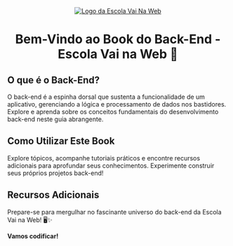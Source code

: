 <center>
<a href="https://imgur.com/nY7r8aF"><img src="https://imgur.com/nY7r8aF.png" title="Logo da Escola Vai Na Web" /></a>
</center>

<center>

# Bem-Vindo ao Book do Back-End - Escola Vai na Web 🚀

</center>

## O que é o Back-End?

O back-end é a espinha dorsal que sustenta a funcionalidade de um aplicativo, gerenciando a lógica e processamento de dados nos bastidores. Explore e aprenda sobre os conceitos fundamentais do desenvolvimento back-end neste guia abrangente.
## Como Utilizar Este Book

Explore tópicos, acompanhe tutoriais práticos e encontre recursos adicionais para aprofundar seus conhecimentos. Experimente construir seus próprios projetos back-end!

## Recursos Adicionais

Prepare-se para mergulhar no fascinante universo do back-end da Escola Vai na Web! 🖥️✨

**Vamos codificar!**
